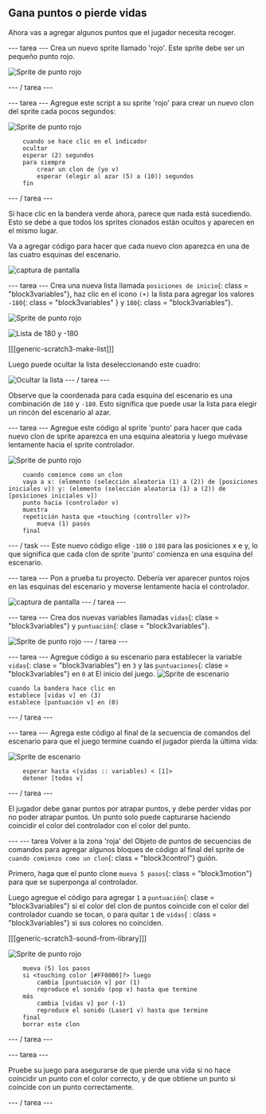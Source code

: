 ## Gana puntos o pierde vidas

Ahora vas a agregar algunos puntos que el jugador necesita recoger.

\--- tarea \--- Crea un nuevo sprite llamado 'rojo'. Este sprite debe ser un pequeño punto rojo.

![Sprite de punto rojo](images/dots-red.png)

\--- / tarea \---

\--- tarea \--- Agregue este script a su sprite 'rojo' para crear un nuevo clon del sprite cada pocos segundos:

![Sprite de punto rojo](images/red-sprite.png)

```blocks3
    cuando se hace clic en el indicador
    ocultar
    esperar (2) segundos
    para siempre
        crear un clon de (yo v)
        esperar (elegir al azar (5) a (10)) segundos
    fin
```

\--- / tarea \---

Si hace clic en la bandera verde ahora, parece que nada está sucediendo. Esto se debe a que todos los sprites clonados están ocultos y aparecen en el mismo lugar.

Va a agregar código para hacer que cada nuevo clon aparezca en una de las cuatro esquinas del escenario.

![captura de pantalla](images/dots-start.png)

\--- tarea \--- Crea una nueva lista llamada `posiciones de inicio`{: class = "block3variables"}, haz clic en el icono `(+)` la lista para agregar los valores `-180`{: class = "block3variables" } y `180`{: class = "block3variables"}.

![Sprite de punto rojo](images/red-sprite.png)

![Lista de 180 y -180](images/dots-list.png)

[[[generic-scratch3-make-list]]]

Luego puede ocultar la lista deseleccionando este cuadro:

![Ocultar la lista](images/hide-list.png) \--- / tarea \---

Observe que la coordenada para cada esquina del escenario es una combinación de `180` y `-180`. Esto significa que puede usar la lista para elegir un rincón del escenario al azar.

\--- tarea \--- Agregue este código al sprite 'punto' para hacer que cada nuevo clon de sprite aparezca en una esquina aleatoria y luego muévase lentamente hacia el sprite controlador.

![Sprite de punto rojo](images/red-sprite.png)

```blocks3
    cuando comience como un clon
    vaya a x: (elemento (selección aleatoria (1) a (2)) de [posiciones iniciales v]) y: (elemento (selección aleatoria (1) a (2)) de [posiciones iniciales v])
    punto hacia (controlador v)
    muestra
    repetición hasta que <touching (controller v)?>
        mueva (1) pasos
    final
```

\--- / task \--- Este nuevo código elige `-180` o `180` para las posiciones x e y, lo que significa que cada clon de sprite 'punto' comienza en una esquina del escenario.

\--- tarea \--- Pon a prueba tu proyecto. Debería ver aparecer puntos rojos en las esquinas del escenario y moverse lentamente hacia el controlador.

![captura de pantalla](images/dots-red-test.png) \--- / tarea \---

\--- tarea \--- Crea dos nuevas variables llamadas `vidas`{: clase = "block3variables"} y `puntuación`{: clase = "block3variables"}.

![Sprite de punto rojo](images/red-sprite.png) \--- / tarea \---

\--- tarea \--- Agregue código a su escenario para establecer la variable `vidas`{: clase = "block3variables"} en `3` y las `puntuaciones`{: clase = "block3variables"} en `0` at El inicio del juego. ![Sprite de escenario](images/stage-sprite.png)

```blocks3
cuando la bandera hace clic en
establece [vidas v] en (3)
establece [puntuación v] en (0)
```

\--- / tarea \---

\--- tarea \--- Agrega este código al final de la secuencia de comandos del escenario para que el juego termine cuando el jugador pierda la última vida:

![Sprite de escenario](images/stage-sprite.png)

```blocks3
    esperar hasta <(vidas :: variables) < [1]>
    detener [todos v]
```

\--- / tarea \---

El jugador debe ganar puntos por atrapar puntos, y debe perder vidas por no poder atrapar puntos. Un punto solo puede capturarse haciendo coincidir el color del controlador con el color del punto.

\--- \--- tarea Volver a la zona 'roja' del Objeto de puntos de secuencias de comandos para agregar algunos bloques de código al final del sprite de `cuando comienzo como un clon`{: class = "block3control"} guión.

Primero, haga que el punto clone `mueva 5 pasos`{: class = "block3motion"} para que se superponga al controlador.

Luego agregue el código para agregar `1` a `puntuación`{: clase = "block3variables"} si el color del clon de puntos coincide con el color del controlador cuando se tocan, o para quitar `1` de `vidas`{ : class = "block3variables"} si sus colores no coinciden.

[[[generic-scratch3-sound-from-library]]]

![Sprite de punto rojo](images/red-sprite.png)

```blocks3
    mueva (5) los pasos
    si <touching color [#FF0000]?> luego
        cambia [puntuación v] por (1)
        reproduce el sonido (pop v) hasta que termine
    más
        cambia [vidas v] por (-1)
        reproduce el sonido (Laser1 v) hasta que termine
    final
    borrar este clon
```

\--- / tarea \---

\--- tarea \---

Pruebe su juego para asegurarse de que pierde una vida si no hace coincidir un punto con el color correcto, y de que obtiene un punto si coincide con un punto correctamente.

\--- / tarea \---